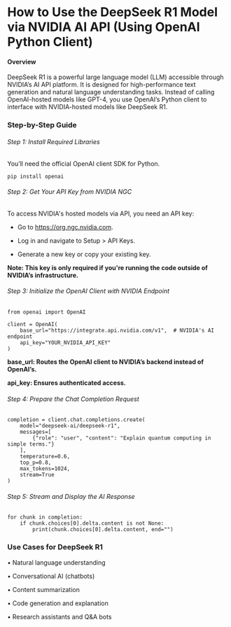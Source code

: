 # How to Use the DeepSeek R1 Model via NVIDIA AI API (Using OpenAI Python Client)
#### Overview
DeepSeek R1 is a powerful large language model (LLM) accessible through NVIDIA’s AI API platform. It is designed for high-performance text generation and natural language understanding tasks. Instead of calling OpenAI-hosted models like GPT-4, you use OpenAI’s Python client to interface with NVIDIA-hosted models like DeepSeek R1.

### Step-by-Step Guide
###### Step 1: Install Required Libraries
You’ll need the official OpenAI client SDK for Python.

````
pip install openai
````


###### Step 2: Get Your API Key from NVIDIA NGC

To access NVIDIA's hosted models via API, you need an API key:

+ Go to https://org.ngc.nvidia.com.

+ Log in and navigate to Setup > API Keys.

+ Generate a new key or copy your existing key.


**Note: This key is only required if you're running the code outside of NVIDIA’s infrastructure.**


###### Step 3: Initialize the OpenAI Client with NVIDIA Endpoint
```
from openai import OpenAI

client = OpenAI(
    base_url="https://integrate.api.nvidia.com/v1",  # NVIDIA's AI endpoint
    api_key="YOUR_NVIDIA_API_KEY"
)
```

**base_url: Routes the OpenAI client to NVIDIA’s backend instead of OpenAI’s.**

**api_key: Ensures authenticated access.**


###### Step 4: Prepare the Chat Completion Request
```
completion = client.chat.completions.create(
    model="deepseek-ai/deepseek-r1",
    messages=[
        {"role": "user", "content": "Explain quantum computing in simple terms."}
    ],
    temperature=0.6,
    top_p=0.8,
    max_tokens=1024,
    stream=True
)
```

###### Step 5: Stream and Display the AI Response

```
for chunk in completion:
    if chunk.choices[0].delta.content is not None:
        print(chunk.choices[0].delta.content, end="")
```

### Use Cases for DeepSeek R1

•	Natural language understanding

•	Conversational AI (chatbots)

•	Content summarization

•	Code generation and explanation

•	Research assistants and Q&A bots

